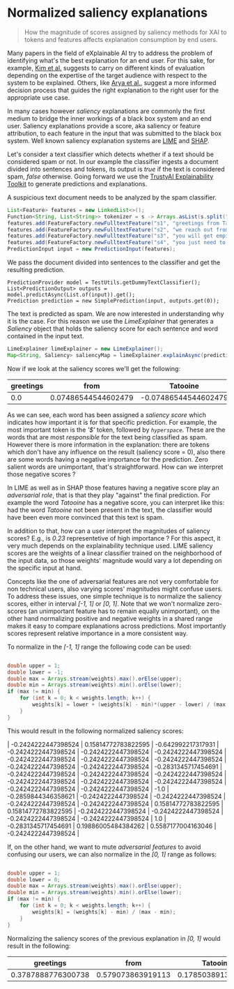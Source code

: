 
# Normalized saliency explanations 
> How the magnitude of scores assigned by saliency methods for XAI to tokens and features affects explanation consumption by end users.

Many papers in the field of eXplainable AI try to address the problem of identifying what's the best explanation for an end user.
For this sake, for example, [Kim et al.](https://arxiv.org/pdf/1702.08608.pdf) suggests to carry on different kinds of evaluation depending on the expertise of the target audience with respect to the system to be explained.
Others, like [Arya et al.](https://arxiv.org/pdf/1909.03012.pdf), suggest a more informed decision process that guides the right explanation to the right user for the appropriate use case.

In many cases however _saliency_ explanations are commonly the first medium to bridge the inner workings of a black box system and an end user.
Saliency explanations provide a score, aka saliency or feature attribution, to each feature in the input that was submitted to the black box system.
Well known saliency explanation systems are [LIME](https://www.kdd.org/kdd2016/papers/files/rfp0573-ribeiroA.pdf) and [SHAP](https://arxiv.org/abs/1705.07874).

Let's consider a text classifier which detects whether if a text should be considered spam or not.
In our example the classifier ingests a document divided into sentences and tokens, its output is _true_ if the text is considered spam, _false_ otherwise.
Going forward we use the [TrustyAI Explainability Toolkit](https://arxiv.org/abs/2104.12717) to generate predictions and explanations.

A suspicious text document needs to be analyzed by the spam classifier.
```java
List<Feature> features = new LinkedList<>();
Function<String, List<String>> tokenizer = s -> Arrays.asList(s.split(" "));
features.add(FeatureFactory.newFulltextFeature("s1", "greetings from Tatooine", tokenizer));
features.add(FeatureFactory.newFulltextFeature("s2", "we reach out from the outer hem to announce you jave won the rebel prize", tokenizer));
features.add(FeatureFactory.newFulltextFeature("s3", "you will get empire credits for free", tokenizer));
features.add(FeatureFactory.newFulltextFeature("s4", "you just need to send us 100 $ for the hyperspace flight", tokenizer));
PredictionInput input = new PredictionInput(features);
```

We pass the document divided into sentences to the classifier and get the resulting prediction.

```
PredictionProvider model = TestUtils.getDummyTextClassifier();
List<PredictionOutput> outputs = model.predictAsync(List.of(input)).get();
Prediction prediction = new SimplePrediction(input, outputs.get(0));        
```

The text is predicted as spam. We are now interested in understanding why it is the case.
For this reason we use the _LimeExplainer_ that generates a _Saliency_ object that holds the saliency score for each sentence and word contained in the input text.

```java
LimeExplainer limeExplainer = new LimeExplainer();
Map<String, Saliency> saliencyMap = limeExplainer.explainAsync(prediction, model).get();
```

Now if we look at the saliency scores we'll get the following:

| greetings | from | Tatooine | we | reach | out | from | the | outer | hem | to | announce | you've | just | won | the | rebel | prize | you | will | get | empire | credits | for | free | you | just | need | to | send | us | 100 | $ | for | the | hyperspace | flight |
| --- | --- | --- | --- | --- | --- | --- | --- | --- | --- | --- | --- | --- | --- | --- | --- | --- | --- | --- | --- | --- | --- | --- | --- | --- | --- | --- | --- | --- | --- | --- | --- | --- | --- | --- | --- | --- |
| 0.0 | 0.07486544544602479 | -0.07486544544602479 | 0.0 | 0.0 | 0.0 | 0.0 | 0.0 | 0.0 | 0.0 | 0.0 | -0.0076090239036217455 | 0.0 | 0.0 | 0.0 | 0.0 | 0.0 | 0.0 | 0.0 | 0.0 | -0.14158923531517434 | -0.008141655576875267 | 0.0 | 0.0 | 0.0 | 0.0 | 0.07486544544602479 | 0.07486544544602479 | 0.0 | 0.0 | 0.0 | 0.0 | 0.23220536024169616 | -0.0076090239036217455 | 0.08247446934964653 | 0.1497308908920496 | 0.0 | 


As we can see, each word has been assigned a _saliency score_ which indicates how important it is for that specific prediction.
For example, the most important token is the _'$'_ token, followed by _`hyperspace`_. These are the words that are most _responsible_ for the text being classified as spam.
However there is more information in the explanation: there are tokens which don't have any influence on the result (saliency score = 0), also there are some words having a negative importance for the prediction.
Zero salient words are unimportant, that's straightforward.
How can we interpret those negative scores ? 

In LIME as well as in SHAP those features having a negative score play an _adversarial role_, that is that they play "against" the final prediction. 
For example the word _Tatooine_ has a negative score, you can interpret like this: had the word _Tatooine_ not been present in the text, the classifier would have been even more convinced that this text is spam.

In addition to that, how can a user interpret the magnitudes of saliency scores? E.g., is _0.23_ representetive of high importance ?
For this aspect, it very much depends on the explainability technique used. 
LIME saliency scores are the weights of a linear classifier trained on the neighborhood of the input data, so those weights' magnitude would vary a lot depending on the specific input at hand.

Concepts like the one of adversarial features are not very comfortable for non technical users, also varying scores' magnitudes might confuse users.
To address these issues, one simple technique is to normalize the saliency scores, either in interval _\[-1, 1\]_ or _\[0, 1\]_.
Note that we won't normalize zero-scores (an unimportant feature has to remain equally unimportant), on the other hand normalizing positive and negative weights in a shared range makes it easy to compare explanations across predictions.
Most importantly scores represent relative importance in a more consistent way.

To normalize in the _\[-1, 1\]_ range the following code can be used: 

```java

double upper = 1;
double lower = -1;
double max = Arrays.stream(weights).max().orElse(upper);
double min = Arrays.stream(weights).min().orElse(lower);
if (max != min) {
    for (int k = 0; k < weights.length; k++) {
        weights[k] = lower + (weights[k] - min)*(upper - lower) / (max - min);
    }
}

```
This would result in the following normalized saliency scores:

| -0.2424222447398524 | 0.15814772783822595 | -0.642992217317931 | -0.2424222447398524 | -0.2424222447398524 | -0.2424222447398524 | -0.2424222447398524 | -0.2424222447398524 | -0.2424222447398524 | -0.2424222447398524 | -0.2424222447398524 | -0.2831345717454691 | -0.2424222447398524 | -0.2424222447398524 | -0.2424222447398524 | -0.2424222447398524 | -0.2424222447398524 | -0.2424222447398524 | -0.2424222447398524 | -0.2424222447398524 | -1.0 | -0.2859844346358621 | -0.2424222447398524 | -0.2424222447398524 | -0.2424222447398524 | -0.2424222447398524 | 0.15814772783822595 | 0.15814772783822595 | -0.2424222447398524 | -0.2424222447398524 | -0.2424222447398524 | -0.2424222447398524 | 1.0 | -0.2831345717454691 | 0.19886005484384262 | 0.5587177004163046 | -0.2424222447398524 | 

If, on the other hand, we want to mute _adversarial features_ to avoid confusing our users, we can also normalize in the _\[0, 1\]_ range as follows:

```java

double upper = 1;
double lower = 0;
double max = Arrays.stream(weights).max().orElse(upper);
double min = Arrays.stream(weights).min().orElse(lower);
if (max != min) {
    for (int k = 0; k < weights.length; k++) {
        weights[k] = (weights[k] - min) / (max - min);
    }
}
```
Normalizing the saliency scores of the previous explanation in _\[0, 1\]_ would result in the following:

| greetings | from | Tatooine | we | reach | out | from | the | outer | hem | to | announce | you've | just | won | the | rebel | prize | you | will | get | empire | credits | for | free | you | just | need | to | send | us | 100 | $ | for | the | hyperspace | flight |
| --- | --- | --- | --- | --- | --- | --- | --- | --- | --- | --- | --- | --- | --- | --- | --- | --- | --- | --- | --- | --- | --- | --- | --- | --- | --- | --- | --- | --- | --- | --- | --- | --- | --- | --- | --- | --- |
| 0.3787888776300738 | 0.579073863919113 | 0.1785038913410345 | 0.3787888776300738 | 0.3787888776300738 | 0.3787888776300738 | 0.3787888776300738 | 0.3787888776300738 | 0.3787888776300738 | 0.3787888776300738 | 0.3787888776300738 | 0.35843271412726546 | 0.3787888776300738 | 0.3787888776300738 | 0.3787888776300738 | 0.3787888776300738 | 0.3787888776300738 | 0.3787888776300738 | 0.3787888776300738 | 0.3787888776300738 | 0.0 | 0.35700778268206895 | 0.3787888776300738 | 0.3787888776300738 | 0.3787888776300738 | 0.3787888776300738 | 0.579073863919113 | 0.579073863919113 | 0.3787888776300738 | 0.3787888776300738 | 0.3787888776300738 | 0.3787888776300738 | 1.0 | 0.35843271412726546 | 0.5994300274219213 | 0.7793588502081523 | 0.3787888776300738 | 

